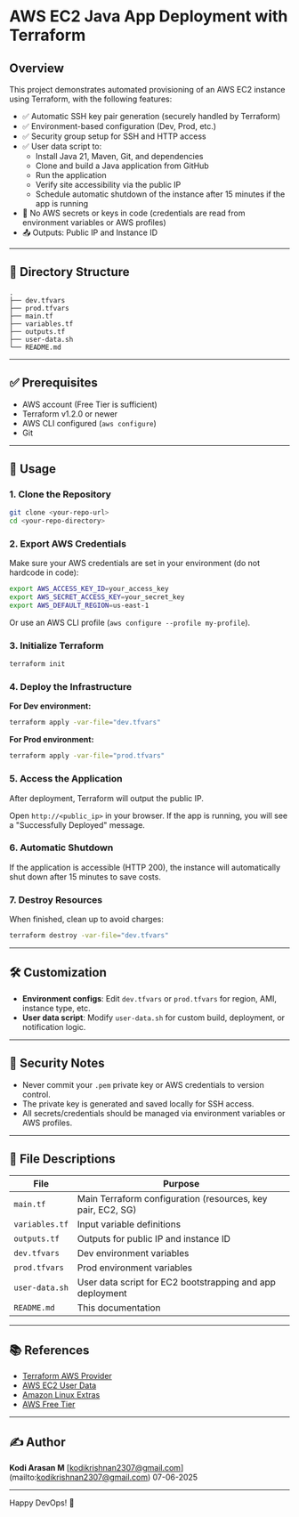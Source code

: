 # AWS EC2 Java App Deployment with Terraform

## Overview

This project demonstrates automated provisioning of an AWS EC2 instance using Terraform, with the following features:

- ✅ Automatic SSH key pair generation (securely handled by Terraform)
- ✅ Environment-based configuration (Dev, Prod, etc.)
- ✅ Security group setup for SSH and HTTP access
- ✅ User data script to:
  - Install Java 21, Maven, Git, and dependencies
  - Clone and build a Java application from GitHub
  - Run the application
  - Verify site accessibility via the public IP
  - Schedule automatic shutdown of the instance after 15 minutes if the app is running
- 🔐 No AWS secrets or keys in code (credentials are read from environment variables or AWS profiles)
- 📤 Outputs: Public IP and Instance ID

---

## 📁 Directory Structure

```
.
├── dev.tfvars
├── prod.tfvars
├── main.tf
├── variables.tf
├── outputs.tf
├── user-data.sh
└── README.md
```

---

## ✅ Prerequisites

- AWS account (Free Tier is sufficient)
- Terraform v1.2.0 or newer
- AWS CLI configured (`aws configure`)
- Git

---

## 🚀 Usage

### 1. Clone the Repository

```bash
git clone <your-repo-url>
cd <your-repo-directory>
```

### 2. Export AWS Credentials

Make sure your AWS credentials are set in your environment (do not hardcode in code):

```bash
export AWS_ACCESS_KEY_ID=your_access_key
export AWS_SECRET_ACCESS_KEY=your_secret_key
export AWS_DEFAULT_REGION=us-east-1
```

Or use an AWS CLI profile (`aws configure --profile my-profile`).

### 3. Initialize Terraform

```bash
terraform init
```

### 4. Deploy the Infrastructure

**For Dev environment:**

```bash
terraform apply -var-file="dev.tfvars"
```

**For Prod environment:**

```bash
terraform apply -var-file="prod.tfvars"
```

### 5. Access the Application

After deployment, Terraform will output the public IP.

Open `http://<public_ip>` in your browser. If the app is running, you will see a "Successfully Deployed" message.

### 6. Automatic Shutdown

If the application is accessible (HTTP 200), the instance will automatically shut down after 15 minutes to save costs.

### 7. Destroy Resources

When finished, clean up to avoid charges:

```bash
terraform destroy -var-file="dev.tfvars"
```

---

## 🛠️ Customization

- **Environment configs**: Edit `dev.tfvars` or `prod.tfvars` for region, AMI, instance type, etc.
- **User data script**: Modify `user-data.sh` for custom build, deployment, or notification logic.

---

## 🔐 Security Notes

- Never commit your `.pem` private key or AWS credentials to version control.
- The private key is generated and saved locally for SSH access.
- All secrets/credentials should be managed via environment variables or AWS profiles.

---

## 📄 File Descriptions

| File           | Purpose                                                     |
| -------------- | ----------------------------------------------------------- |
| `main.tf`      | Main Terraform configuration (resources, key pair, EC2, SG) |
| `variables.tf` | Input variable definitions                                  |
| `outputs.tf`   | Outputs for public IP and instance ID                       |
| `dev.tfvars`   | Dev environment variables                                   |
| `prod.tfvars`  | Prod environment variables                                  |
| `user-data.sh` | User data script for EC2 bootstrapping and app deployment   |
| `README.md`    | This documentation                                          |

---

## 📚 References

- [Terraform AWS Provider](https://registry.terraform.io/providers/hashicorp/aws/latest/docs)
- [AWS EC2 User Data](https://docs.aws.amazon.com/AWSEC2/latest/UserGuide/user-data.html)
- [Amazon Linux Extras](https://docs.aws.amazon.com/AWSEC2/latest/UserGuide/amazon-linux-ami-basics.html)
- [AWS Free Tier](https://aws.amazon.com/free/)

---

## ✍️ Author

**Kodi Arasan M** [kodikrishnan2307@gmail.com] (mailto:kodikrishnan2307@gmail.com) 07-06-2025

---

Happy DevOps! 🚀
